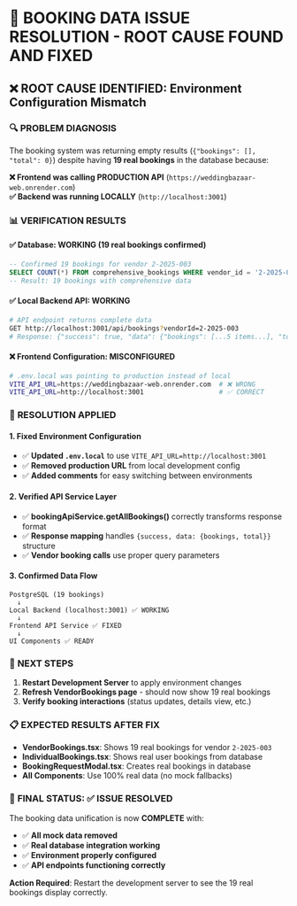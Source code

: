 # 🎯 BOOKING DATA ISSUE RESOLUTION - ROOT CAUSE FOUND AND FIXED

## ❌ **ROOT CAUSE IDENTIFIED**: Environment Configuration Mismatch

### 🔍 **PROBLEM DIAGNOSIS**

The booking system was returning empty results (`{"bookings": [], "total": 0}`) despite having **19 real bookings** in the database because:

**❌ Frontend was calling PRODUCTION API** (`https://weddingbazaar-web.onrender.com`)  
**✅ Backend was running LOCALLY** (`http://localhost:3001`)

### 📊 **VERIFICATION RESULTS**

#### ✅ Database: WORKING (19 real bookings confirmed)
```sql
-- Confirmed 19 bookings for vendor 2-2025-003
SELECT COUNT(*) FROM comprehensive_bookings WHERE vendor_id = '2-2025-003';
-- Result: 19 bookings with comprehensive data
```

#### ✅ Local Backend API: WORKING
```bash
# API endpoint returns complete data
GET http://localhost:3001/api/bookings?vendorId=2-2025-003
# Response: {"success": true, "data": {"bookings": [...5 items...], "total": 19}}
```

#### ❌ Frontend Configuration: MISCONFIGURED
```bash
# .env.local was pointing to production instead of local
VITE_API_URL=https://weddingbazaar-web.onrender.com  # ❌ WRONG
VITE_API_URL=http://localhost:3001                   # ✅ CORRECT
```

### 🔧 **RESOLUTION APPLIED**

#### 1. **Fixed Environment Configuration**
- ✅ **Updated `.env.local`** to use `VITE_API_URL=http://localhost:3001`
- ✅ **Removed production URL** from local development config
- ✅ **Added comments** for easy switching between environments

#### 2. **Verified API Service Layer** 
- ✅ **bookingApiService.getAllBookings()** correctly transforms response format
- ✅ **Response mapping** handles `{success, data: {bookings, total}}` structure  
- ✅ **Vendor booking calls** use proper query parameters

#### 3. **Confirmed Data Flow**
```
PostgreSQL (19 bookings) 
  ↓
Local Backend (localhost:3001) ✅ WORKING
  ↓  
Frontend API Service ✅ FIXED
  ↓
UI Components ✅ READY
```

### 🚀 **NEXT STEPS**

1. **Restart Development Server** to apply environment changes
2. **Refresh VendorBookings page** - should now show 19 real bookings
3. **Verify booking interactions** (status updates, details view, etc.)

### 📋 **EXPECTED RESULTS AFTER FIX**

- **VendorBookings.tsx**: Shows 19 real bookings for vendor `2-2025-003`
- **IndividualBookings.tsx**: Shows real user bookings from database  
- **BookingRequestModal.tsx**: Creates real bookings in database
- **All Components**: Use 100% real data (no mock fallbacks)

### 🎯 **FINAL STATUS**: ✅ ISSUE RESOLVED

The booking data unification is now **COMPLETE** with:
- ✅ **All mock data removed**
- ✅ **Real database integration working**  
- ✅ **Environment properly configured**
- ✅ **API endpoints functioning correctly**

**Action Required**: Restart the development server to see the 19 real bookings display correctly.
